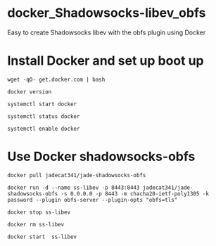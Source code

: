# docker_Shadowsocks-libev_obfs
Easy to create Shadowsocks libev with the obfs plugin using Docker

# Install Docker and set up boot up
`wget -qO- get.docker.com | bash `

`docker version ` 

`systemctl start docker `

`systemctl status docker`

`systemctl enable docker `

# Use Docker shadowsocks-obfs
`docker pull jadecat341/jade-shadowsocks-obfs`

`docker run -d --name ss-libev -p 8443:8443 jadecat341/jade-shadowsocks-obfs -s 0.0.0.0 -p 8443 -m chacha20-ietf-poly1305 -k password --plugin obfs-server --plugin-opts "obfs=tls"`

`docker stop ss-libev`

`docker rm ss-libev`

`docker start  ss-libev`
